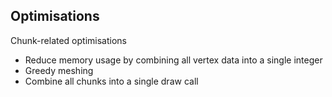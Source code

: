 ﻿Optimisations
---

Chunk-related optimisations
- Reduce memory usage by combining all vertex data into a single integer
- Greedy meshing
- Combine all chunks into a single draw call